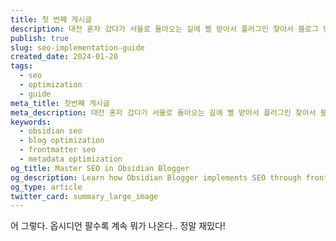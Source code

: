 ```yaml
---
title: 첫 번째 게시글
description: 대전 혼자 갔다가 서울로 돌아오는 길에 삘 받아서 플러그인 찾아서 블로그 만들었다.
publish: true
slug: seo-implementation-guide
created_date: 2024-01-20
tags:
  - seo
  - optimization
  - guide
meta_title: 첫번째 게시글
meta_description: 대전 혼자 갔다가 서울로 돌아오는 길에 삘 받아서 플러그인 찾아서 블로그 만들었다.
keywords:
  - obsidian seo
  - blog optimization
  - frontmatter seo
  - metadata optimization
og_title: Master SEO in Obsidian Blogger
og_description: Learn how Obsidian Blogger implements SEO through frontmatter, metadata, and technical optimizations
og_type: article
twitter_card: summary_large_image
---
```

어 그렇다.
옵시디언 팔수록 계속 뭐가 나온다.. 정말 재밌다!